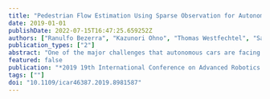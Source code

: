 ```yaml
---
title: "Pedestrian Flow Estimation Using Sparse Observation for Autonomous Vehicles"
date: 2019-01-01
publishDate: 2022-07-15T16:47:25.659252Z
authors: ["Ranulfo Bezerra", "Kazunori Ohno", "Thomas Westfechtel", "Satoshi Tadokoro"]
publication_types: ["2"]
abstract: "One of the major challenges that autonomous cars are facing today is the unpredictability of pedestrian movement in urban environments. Since pedestrian data acquired by vehicles are sparse observed a pedestrian flow directed graph is proposed to understand pedestrian behavior. In this work, an autonomous electric vehicle is employed to gather LiDAR and camera data. Pedestrian tracking information and semantic information from the environment are used with a probabilistic approach to create the graph. In order to refine the graph a set of outlier removal techniques are described. The graph-based pedestrian flow shows an increase of 61.29 % of coverage zone, and the outlier removal approach successfully removed 81 % of the edges."
featured: false
publication: "*2019 19th International Conference on Advanced Robotics (ICAR)*"
tags: [""]
doi: "10.1109/icar46387.2019.8981587"
---
```



